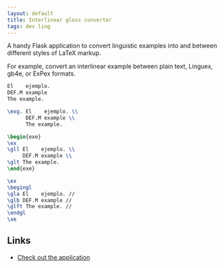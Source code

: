 ```yaml
---
layout: default
title: Interlinear gloss converter
tags: dev ling
---
```


A handy Flask application to convert linguistic examples into and between different styles of LaTeX markup.

For example, convert an interlinear example between plain text, Linguex, gb4e, or ExPex formats.

```txt
El    ejemplo.
DEF.M example
The example.
```

```tex
\exg. El    ejemplo. \\
      DEF.M example \\
      The example.
```

```tex
\begin{exe}
\ex
\gll El    ejemplo. \\
     DEF.M example \\
\glt The example.
\end{exe}
```

```tex
\ex
\begingl
\gla El    ejemplo. //
\glb DEF.M example //
\glft The example. //
\endgl
\xe
```

## Links

* [Check out the application](https://ilgconvert-db94afc72fff.herokuapp.com/)
<!-- FIX: repo needs publishing
* [View `ilgconvert_app` source code](https://github.com/caforbes/ilgconvert_app) -->
